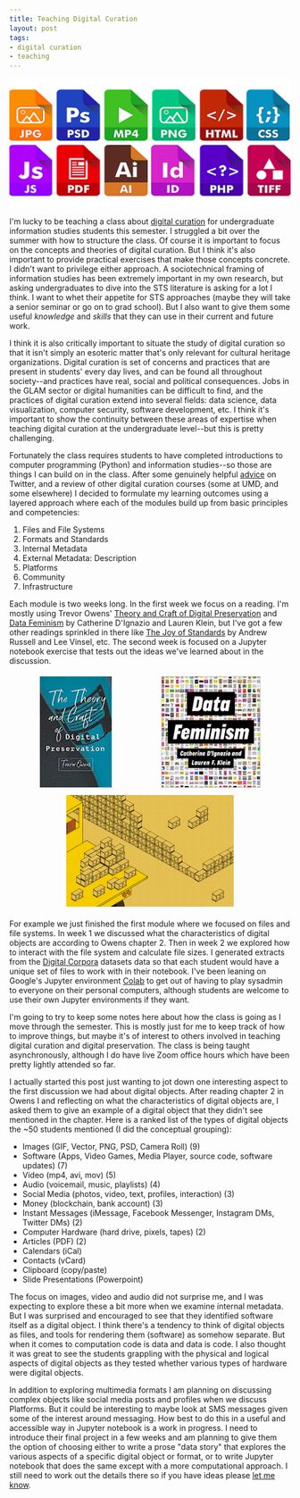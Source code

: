 ```yaml
---
title: Teaching Digital Curation
layout: post
tags:
- digital curation
- teaching
---
```


<img class="img-responsive" src="/images/formats.png">

I'm lucky to be teaching a class about [digital curation] for undergraduate
information studies students this semester. I struggled a bit over the summer
with how to structure the class. Of course it is important to focus on the
concepts and theories of digital curation. But I think it's also important to
provide practical exercises that make those concepts concrete. I didn't want to
privilege either approach. A sociotechnical framing of information studies has
been extremely important in my own research, but asking undergraduates to dive
into the STS literature is asking for a lot I think. I want to whet their
appetite for STS approaches (maybe they will take a senior seminar or go on to
grad school). But I also want to give them some useful *knowledge* and *skills*
that they can use in their current and future work.

I think it is also critically important to situate the study of digital curation
so that it isn't simply an esoteric matter that's only relevant for cultural
heritage organizations. Digital curation is set of concerns and practices that
are present in students' every day lives, and can be found all throughout
society--and practices have real, social and political consequences.  Jobs in
the GLAM sector or digital humanities can be difficult to find, and the
practices of digital curation extend into several fields: data science, data
visualization, computer security, software development, etc. I think it's
important to show the continuity between these areas of expertise when teaching
digital curation at the undergraduate level--but this is pretty challenging.

Fortunately the class requires students to have completed introductions to
computer programming (Python) and information studies--so those are things I can
build on in the class. After some genuinely helpful [advice] on Twitter, and a
review of other digital curation courses (some at UMD, and some elsewhere) I
decided to formulate my learning outcomes using a layered approach where each of
the modules build up from basic principles and competencies:

1. Files and File Systems
2. Formats and Standards
3. Internal Metadata
4. External Metadata: Description
5. Platforms
6. Community
7. Infrastructure

Each module is two weeks long. In the first week we focus on a reading. I'm
mostly using Trevor Owens' [Theory and Craft of Digital Preservation]
and [Data Feminism] by Catherine D'Ignazio and Lauren Klein, but I've got a few
other readings sprinkled in there like [The Joy of Standards] by Andrew Russell
and Lee Vinsel, etc. The second week is focused on a Jupyter notebook exercise
that tests out the ideas we've learned about in the discussion.

<style>

#images {
  display: flex;
  flex-direction: row;
  flex-wrap: wrap;
  justify-content: space-around;
  margin: 10px;
}

#images img {
  height: 200px;
  margin: 5px;
}

</style>

<div id="images">
  <div>
  <a href="https://jhupbooks.press.jhu.edu/title/theory-and-craft-digital-preservation"><img src="/images/theory-and-craft-of-digital-preservation.jpg"></a>
  </div>
  <div>
  <a href="https://data-feminism.mitpress.mit.edu/"><img src="/images/data-feminism.jpg"></a>
  </div>
  <div>
  <a href="https://www.nytimes.com/2019/02/16/opinion/sunday/standardization.html"><img src="/images/joy-of-standards.gif"></a>
  </div>
</div>

For example we just finished the first module where we focused on files and file
systems. In week 1 we discussed what the characteristics of digital objects are
according to Owens chapter 2. Then in week 2 we explored how to interact with
the file system and calculate file sizes. I generated extracts from the [Digital
Corpora]  datasets data so that each student would have a unique set of files to
work with in their notebook. I've been leaning on Google's Jupyter environment
[Colab] to get out of having to play sysadmin to everyone on their personal
computers, although students are welcome to use their own Jupyter environments
if they want.

I'm going to try to keep some notes here about how the class is going as I move
through the semester. This is mostly just for me to keep track of how to improve
things, but maybe it's of interest to others involved in teaching digital
curation and digital preservation. The class is being taught asynchronously,
although I do have live Zoom office hours which have been pretty lightly
attended so far.

I actually started this post just wanting to jot down one interesting aspect to
the first discussion we had about digital objects. After reading chapter 2 in
Owens I and reflecting on what the characteristics of digital objects are, I
asked them to give an example of a digital object that they didn't see mentioned
in the chapter. Here is a ranked list of the types of digital objects the ~50
students mentioned (I did the conceptual grouping):

- Images (GIF, Vector, PNG, PSD, Camera Roll) (9)
- Software (Apps, Video Games, Media Player, source code, software updates) (7)
- Video (mp4, avi, mov) (5)
- Audio (voicemail, music, playlists) (4)
- Social Media (photos, video, text, profiles, interaction) (3)
- Money (blockchain, bank account) (3) 
- Instant Messages (iMessage, Facebook Messenger, Instagram DMs, Twitter DMs) (2)
- Computer Hardware (hard drive, pixels, tapes) (2)
- Articles (PDF) (2)
- Calendars (iCal)
- Contacts (vCard)
- Clipboard (copy/paste)
- Slide Presentations (Powerpoint) 

The focus on images, video and audio did not surprise me, and I was expecting to
explore these a bit more when we examine internal metadata. But I was surprised
and encouraged to see that they identified software itself as a digital object.
I think there's a tendency to think of digital objects as files, and tools for
rendering them (software) as somehow separate. But when it comes to computation
code is data and data is code. I also thought it was great to see the students
grappling with the physical and logical aspects of digital objects as they
tested whether various types of hardware were digital objects.

In addition to exploring multimedia formats I am planning on discussing complex
objects like social media posts and profiles when we discuss Platforms. But it
could be interesting to maybe look at SMS messages given some of the interest
around messaging. How best to do this in a useful and accessible way in Jupyter
notebook is a work in progress. I need to introduce their final project in a few
weeks and am planning to give them the option of choosing either to write a
prose "data story" that explores the various aspects of a specific digital
object or format, or to write Jupyter notebook that does the same except with a
more computational approach.  I still need to work out the details there so if
you have ideas please [let me know].

[advice]: https://twitter.com/edsu/status/1258720069342892032
[digital curation]: https://github.com/edsu/inst341/
[Theory and Craft of Digital Preservation]: https://jhupbooks.press.jhu.edu/title/theory-and-craft-digital-preservation
[Data Feminism]: https://data-feminism.mitpress.mit.edu/
[The Joy of Standards]: https://data-feminism.mitpress.mit.edu/
[Colab]: https://colab.research.google.com/
[Digital Corpora]: https://digitalcorpora.org/corpora/files
[let me know]: mailto://ehs@pobox.com
